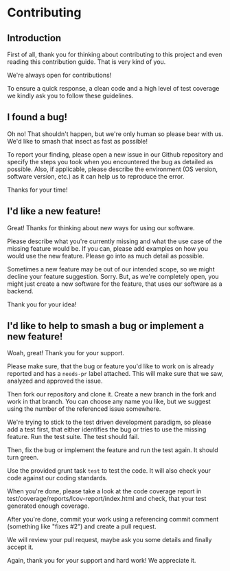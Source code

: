 # Contributing

## Introduction

First of all, thank you for thinking about contributing to this project and even reading this contribution guide. That is very kind of you.

We're always open for contributions!

To ensure a quick response, a clean code and a high level of test coverage we kindly ask you to follow these guidelines.

## I found a bug!

Oh no! That shouldn't happen, but we're only human so please bear with us. We'd like to smash that insect as fast as possible!

To report your finding, please open a new issue in our Github repository and specify the steps you took when you encountered the bug as detailed as possible. Also, if applicable, please describe the environment (OS version, software version, etc.) as it can help us to reproduce the error.

Thanks for your time!

## I'd like a new feature!

Great! Thanks for thinking about new ways for using our software.

Please describe what you're currently missing and what the use case of the missing feature would be. If you can, please add examples on how you would use the new feature. Please go into as much detail as possible.

Sometimes a new feature may be out of our intended scope, so we might decline your feature suggestion. Sorry. But, as we're completely open, you might just create a new software for the feature, that uses our software as a backend.

Thank you for your idea!

## I'd like to help to smash a bug or implement a new feature!

Woah, great! Thank you for your support.

Please make sure, that the bug or feature you'd like to work on is already reported and has a `needs-pr` label attached. This will make sure that we saw, analyzed and approved the issue.

Then fork our repository and clone it. Create a new branch in the fork and work in that branch. You can choose any name you like, but we suggest using the number of the referenced issue somewhere.

We're trying to stick to the test driven development paradigm, so please add a test first, that either identifies the bug or tries to use the missing feature. Run the test suite. The test should fail.

Then, fix the bug or implement the feature and run the test again. It should turn green.

Use the provided grunt task `test` to test the code. It will also check your code against our coding standards.

When you're done, please take a look at the code coverage report in test/coverage/reports/lcov-report/index.html and check, that your test generated enough coverage.

After you're done, commit your work using a referencing commit comment (something like "fixes #2") and create a pull request.

We will review your pull request, maybe ask you some details and finally accept it.

Again, thank you for your support and hard work! We appreciate it.